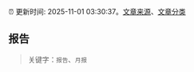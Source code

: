 :alarm_clock: 更新时间: 2025-11-01 03:30:37。[文章来源](/README.md)、[文章分类](/TAGS.md)

## 报告


> 关键字：`报告`、`月报`



